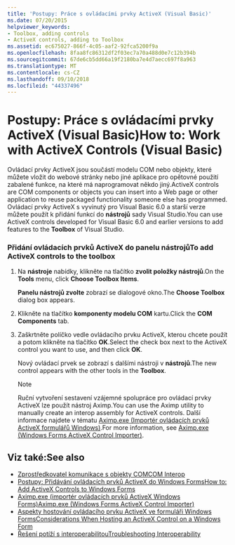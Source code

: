 ```yaml
---
title: 'Postupy: Práce s ovládacími prvky ActiveX (Visual Basic)'
ms.date: 07/20/2015
helpviewer_keywords:
- Toolbox, adding controls
- ActiveX controls, adding to Toolbox
ms.assetid: ec675027-866f-4c05-aaf2-92fca5200f9a
ms.openlocfilehash: 8faa8fc86312df2f03ec7a70a488d0e7c12b394b
ms.sourcegitcommit: 67de6cb5dd66a19f2180ba7e4d7aecc697f8a963
ms.translationtype: MT
ms.contentlocale: cs-CZ
ms.lasthandoff: 09/10/2018
ms.locfileid: "44337496"
---
```

# <a name="how-to-work-with-activex-controls-visual-basic"></a><span data-ttu-id="cad80-102">Postupy: Práce s ovládacími prvky ActiveX (Visual Basic)</span><span class="sxs-lookup"><span data-stu-id="cad80-102">How to: Work with ActiveX Controls (Visual Basic)</span></span>
<span data-ttu-id="cad80-103">Ovládací prvky ActiveX jsou součástí modelu COM nebo objekty, které můžete vložit do webové stránky nebo jiné aplikace pro opětovné použití zabalené funkce, na které má naprogramovat někdo jiný.</span><span class="sxs-lookup"><span data-stu-id="cad80-103">ActiveX controls are COM components or objects you can insert into a Web page or other application to reuse packaged functionality someone else has programmed.</span></span> <span data-ttu-id="cad80-104">Ovládací prvky ActiveX s vyvinutý pro Visual Basic 6.0 a starší verze můžete použít k přidání funkcí do **nástrojů** sady Visual Studio.</span><span class="sxs-lookup"><span data-stu-id="cad80-104">You can use ActiveX controls developed for Visual Basic 6.0 and earlier versions to add features to the **Toolbox** of Visual Studio.</span></span>  
  
### <a name="to-add-activex-controls-to-the-toolbox"></a><span data-ttu-id="cad80-105">Přidání ovládacích prvků ActiveX do panelu nástrojů</span><span class="sxs-lookup"><span data-stu-id="cad80-105">To add ActiveX controls to the toolbox</span></span>  
  
1.  <span data-ttu-id="cad80-106">Na **nástroje** nabídky, klikněte na tlačítko **zvolit položky nástrojů**.</span><span class="sxs-lookup"><span data-stu-id="cad80-106">On the **Tools** menu, click **Choose Toolbox Items**.</span></span>  
  
     <span data-ttu-id="cad80-107">**Panelu nástrojů zvolte** zobrazí se dialogové okno.</span><span class="sxs-lookup"><span data-stu-id="cad80-107">The **Choose Toolbox** dialog box appears.</span></span>  
  
2.  <span data-ttu-id="cad80-108">Klikněte na tlačítko **komponenty modelu COM** kartu.</span><span class="sxs-lookup"><span data-stu-id="cad80-108">Click the **COM Components** tab.</span></span>  
  
3.  <span data-ttu-id="cad80-109">Zaškrtněte políčko vedle ovládacího prvku ActiveX, kterou chcete použít a potom klikněte na tlačítko **OK**.</span><span class="sxs-lookup"><span data-stu-id="cad80-109">Select the check box next to the ActiveX control you want to use, and then click **OK**.</span></span>  
  
     <span data-ttu-id="cad80-110">Nový ovládací prvek se zobrazí s dalšími nástroji v **nástrojů**.</span><span class="sxs-lookup"><span data-stu-id="cad80-110">The new control appears with the other tools in the **Toolbox**.</span></span>  
  
    > [!NOTE]
    >  <span data-ttu-id="cad80-111">Ruční vytvoření sestavení vzájemné spolupráce pro ovládací prvky ActiveX lze použít nástroj Aximp.</span><span class="sxs-lookup"><span data-stu-id="cad80-111">You can use the Aximp utility to manually create an interop assembly for ActiveX controls.</span></span> <span data-ttu-id="cad80-112">Další informace najdete v tématu [Aximp.exe (Importér ovládacích prvků ActiveX formulářů Windows)](../../../framework/tools/aximp-exe-windows-forms-activex-control-importer.md).</span><span class="sxs-lookup"><span data-stu-id="cad80-112">For more information, see [Aximp.exe (Windows Forms ActiveX Control Importer)](../../../framework/tools/aximp-exe-windows-forms-activex-control-importer.md).</span></span>  
  
## <a name="see-also"></a><span data-ttu-id="cad80-113">Viz také:</span><span class="sxs-lookup"><span data-stu-id="cad80-113">See also</span></span>

- [<span data-ttu-id="cad80-114">Zprostředkovatel komunikace s objekty COM</span><span class="sxs-lookup"><span data-stu-id="cad80-114">COM Interop</span></span>](../../../visual-basic/programming-guide/com-interop/index.md)  
- [<span data-ttu-id="cad80-115">Postupy: Přidávání ovládacích prvků ActiveX do Windows Forms</span><span class="sxs-lookup"><span data-stu-id="cad80-115">How to: Add ActiveX Controls to Windows Forms</span></span>](../../../framework/winforms/controls/how-to-add-activex-controls-to-windows-forms.md)  
- [<span data-ttu-id="cad80-116">Aximp.exe (importér ovládacích prvků ActiveX Windows Forms)</span><span class="sxs-lookup"><span data-stu-id="cad80-116">Aximp.exe (Windows Forms ActiveX Control Importer)</span></span>](../../../framework/tools/aximp-exe-windows-forms-activex-control-importer.md)  
- [<span data-ttu-id="cad80-117">Aspekty hostování ovládacího prvku ActiveX ve formuláři Windows Forms</span><span class="sxs-lookup"><span data-stu-id="cad80-117">Considerations When Hosting an ActiveX Control on a Windows Form</span></span>](../../../framework/winforms/controls/considerations-when-hosting-an-activex-control-on-a-windows-form.md)  
- [<span data-ttu-id="cad80-118">Řešení potíží s interoperabilitou</span><span class="sxs-lookup"><span data-stu-id="cad80-118">Troubleshooting Interoperability</span></span>](../../../visual-basic/programming-guide/com-interop/troubleshooting-interoperability.md)
